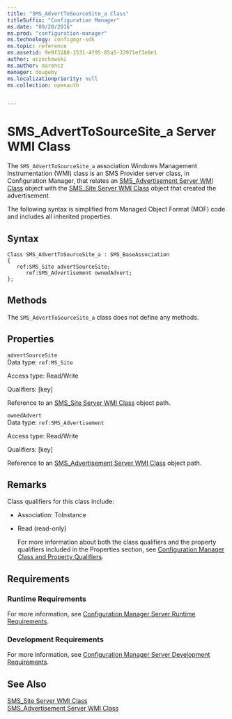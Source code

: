```yaml
---
title: "SMS_AdvertToSourceSite_a Class"
titleSuffix: "Configuration Manager"
ms.date: "09/20/2016"
ms.prod: "configuration-manager"
ms.technology: configmgr-sdk
ms.topic: reference
ms.assetid: 9e9f3288-1531-4f95-85a5-33971ef3e8e1
author: aczechowski
ms.author: aaroncz
manager: dougeby
ms.localizationpriority: null
ms.collection: openauth


---
```

# SMS_AdvertToSourceSite_a Server WMI Class
The `SMS_AdvertToSourceSite_a` association Windows Management Instrumentation (WMI) class is an SMS Provider server class, in Configuration Manager, that relates an [SMS_Advertisement Server WMI Class](../../../../../develop/reference/core/servers/configure/sms_advertisement-server-wmi-class.md) object with the [SMS_Site Server WMI Class](../../../../../develop/reference/core/servers/configure/sms_site-server-wmi-class.md) object that created the advertisement.  

 The following syntax is simplified from Managed Object Format (MOF) code and includes all inherited properties.  

## Syntax  

```  
Class SMS_AdvertToSourceSite_a : SMS_BaseAssociation  
{  
   ref:SMS_Site advertSourceSite;  
      ref:SMS_Advertisement ownedAdvert;  
};  
```  

## Methods  
 The `SMS_AdvertToSourceSite_a` class does not define any methods.  

## Properties  
 `advertSourceSite`  
 Data type: `ref:MS_Site`  

 Access type: Read/Write  

 Qualifiers: [key]  

 Reference to an [SMS_Site Server WMI Class](../../../../../develop/reference/core/servers/configure/sms_site-server-wmi-class.md) object path.  

 `ownedAdvert`  
 Data type: `ref:SMS_Advertisement`  

 Access type: Read/Write  

 Qualifiers: [key]  

 Reference to an [SMS_Advertisement Server WMI Class](../../../../../develop/reference/core/servers/configure/sms_advertisement-server-wmi-class.md) object path.  

## Remarks  
 Class qualifiers for this class include:  

- Association: ToInstance  

- Read (read-only)  

  For more information about both the class qualifiers and the property qualifiers included in the Properties section, see [Configuration Manager Class and Property Qualifiers](../../../../../develop/reference/misc/class-and-property-qualifiers.md).  

## Requirements  

### Runtime Requirements  
 For more information, see [Configuration Manager Server Runtime Requirements](../../../../../develop/core/reqs/server-runtime-requirements.md).  

### Development Requirements  
 For more information, see [Configuration Manager Server Development Requirements](../../../../../develop/core/reqs/server-development-requirements.md).  

## See Also  
 [SMS_Site Server WMI Class](../../../../../develop/reference/core/servers/configure/sms_site-server-wmi-class.md)   
 [SMS_Advertisement Server WMI Class](../../../../../develop/reference/core/servers/configure/sms_advertisement-server-wmi-class.md)
